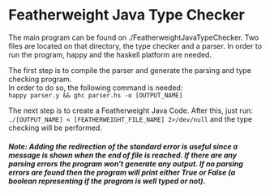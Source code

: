 # Featherweight Java Type Checker

The main program can be found on ./FeatherweightJavaTypeChecker. Two files are located on that directory, the type checker and a parser.
In order to run the program, happy and the haskell platform are needed.

The first step is to compile the parser and generate the parsing and type checking program.  
In order to do so, the following command is needed:<br> 
```happy parser.y && ghc parser.hs -o [OUTPUT_NAME]```

The next step is to create a Featherweight Java Code. After this, just run:<br>
```./[OUTPUT_NAME] < [FEATHERWEIGHT_FILE_NAME] 2>/dev/null```
and the type checking will be performed.

<h5>Note: Adding the redirection of the standard error is useful since a message is shown when the end of file is reached. If there are any parsing errors the program won't
generate any output. If no parsing errors are found then the program will print either True or False (a boolean representing if the program is well typed or not).</h5>
